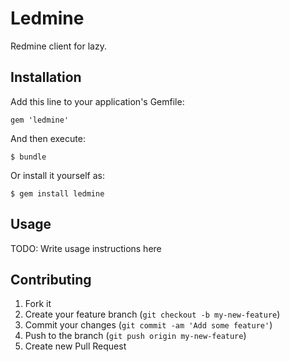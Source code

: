 # Ledmine

Redmine client for lazy.

## Installation

Add this line to your application's Gemfile:

    gem 'ledmine'

And then execute:

    $ bundle

Or install it yourself as:

    $ gem install ledmine

## Usage

TODO: Write usage instructions here

## Contributing

1. Fork it
2. Create your feature branch (`git checkout -b my-new-feature`)
3. Commit your changes (`git commit -am 'Add some feature'`)
4. Push to the branch (`git push origin my-new-feature`)
5. Create new Pull Request
